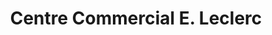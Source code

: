 ---
title: "Centre Commercial E. Leclerc"
url: /saint-pierre-doleron/centre-commercial-e-leclerc/
shop: supermarché
---